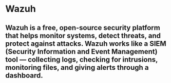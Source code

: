 # Wazuh
Wazuh is a free, open-source security platform that helps monitor systems, detect threats, and protect against attacks. 
Wazuh works like a SIEM (Security Information and Event Management) tool — collecting logs, checking for intrusions, monitoring files, and giving alerts through a dashboard.
---
